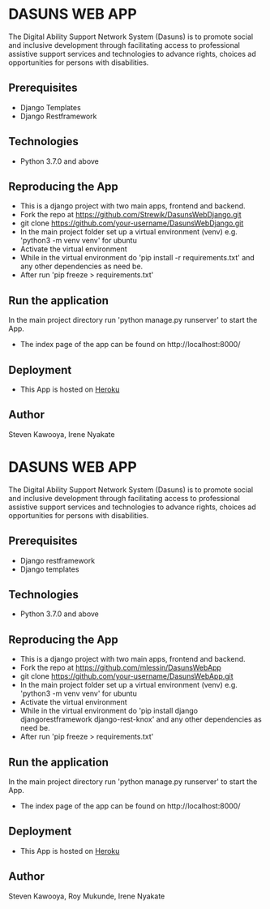 # DASUNS WEB APP

The Digital Ability Support Network System (Dasuns) is to promote social and inclusive development through facilitating access to professional assistive support services and technologies to advance rights, choices ad opportunities for persons with disabilities. 

##  Prerequisites
* Django Templates
* Django Restframework

##  Technologies 
* Python 3.7.0 and above

##  Reproducing the App
* This is a django project with two main apps, frontend and backend.
* Fork the repo at https://github.com/Strewik/DasunsWebDjango.git
* git clone https://github.com/your-username/DasunsWebDjango.git
* In the main project folder set up a virtual environment (venv) e.g.
'python3 -m venv venv' for ubuntu
* Activate the virtual environment
* While in the virtual environment do 'pip install -r requirements.txt' and any other dependencies as need be. 
* After run 'pip freeze > requirements.txt'

##  Run the application
In the main project directory run 'python manage.py runserver'
to start the App. 
* The index  page of the app can be found on  http://localhost:8000/


## Deployment 
* This App is hosted on [Heroku](https://xxxxxx.herokuapp.com/)


## Author 
Steven Kawooya,
Irene Nyakate













# DASUNS WEB APP

The Digital Ability Support Network System (Dasuns) is to promote social and inclusive development through facilitating access to professional assistive support services and technologies to advance rights, choices ad opportunities for persons with disabilities. 

##  Prerequisites
* Django restframework
* Django templates

##  Technologies 
* Python 3.7.0 and above

##  Reproducing the App
* This is a django project with two main apps, frontend and backend.
* Fork the repo at https://github.com/mlessin/DasunsWebApp
* git clone https://github.com/your-username/DasunsWebApp.git
* In the main project folder set up a virtual environment (venv) e.g.
'python3 -m venv venv' for ubuntu
* Activate the virtual environment
* While in the virtual environment do 'pip install django djangorestframework django-rest-knox' and any other dependencies as need be. 
* After run 'pip freeze > requirements.txt'

##  Run the application
In the main project directory run 'python manage.py runserver'
to start the App. 
* The index  page of the app can be found on  http://localhost:8000/


## Deployment 
* This App is hosted on [Heroku](https://xxxxxx.herokuapp.com/)


## Author 
Steven Kawooya,
Roy Mukunde,
Irene Nyakate
